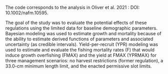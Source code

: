 The code corresponds to the analysis in Oliver et al. 2021 : DOI: 10.1002/nafm.10595.

The goal of the study was to evaluate the potential effects of these regulations using the limited data for baseline demographic parameters. Bayesian modeling was used to estimate growth and mortality because of the ability to estimate derived functions of parameters and associated uncertainty (as credible intervals). Yield-per-recruit (YPR) modeling was used to estimate and evaluate the fishing mortality rates (F) that would induce growth overfishing (FMAX) and the yield at FMAX (YPRMAX) for three management scenarios: no harvest restrictions (former regulation), a 33.0-cm minimum length limit, and the enacted permissive slot limits. 
